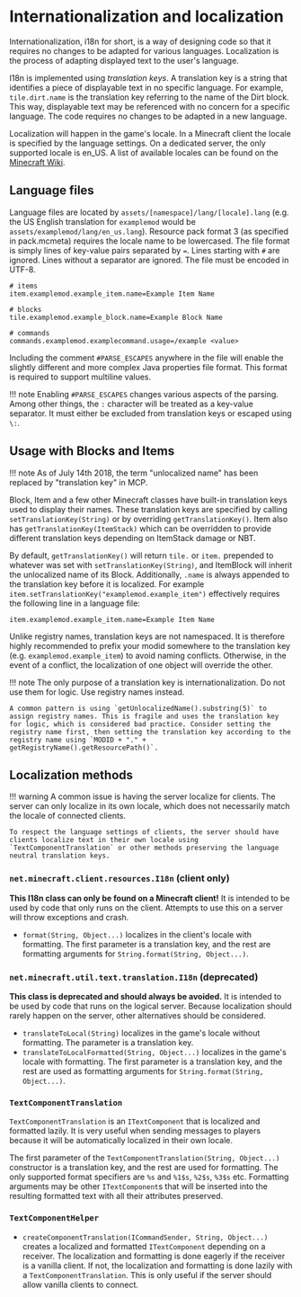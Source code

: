 Internationalization and localization
=====================================

Internationalization, i18n for short, is a way of designing code so that it requires no changes to be adapted for various languages. Localization is the process of adapting displayed text to the user's language.

I18n is implemented using _translation keys_. A translation key is a string that identifies a piece of displayable text in no specific language. For example, `tile.dirt.name` is the translation key referring to the name of the Dirt block. This way, displayable text may be referenced with no concern for a specific language. The code requires no changes to be adapted in a new language.

Localization will happen in the game's locale. In a Minecraft client the locale is specified by the language settings. On a dedicated server, the only supported locale is en_US. A list of available locales can be found on the [Minecraft Wiki](https://minecraft.gamepedia.com/Language#Available_languages).

Language files
--------------

Language files are located by `assets/[namespace]/lang/[locale].lang` (e.g. the US English translation for `examplemod` would be `assets/examplemod/lang/en_us.lang`). Resource pack format 3 (as specified in pack.mcmeta) requires the locale name to be lowercased. The file format is simply lines of key-value pairs separated by `=`. Lines starting with `#` are ignored. Lines without a separator are ignored. The file must be encoded in UTF-8.

```properties
# items
item.examplemod.example_item.name=Example Item Name

# blocks
tile.examplemod.example_block.name=Example Block Name

# commands
commands.examplemod.examplecommand.usage=/example <value>
```

Including the comment `#PARSE_ESCAPES` anywhere in the file will enable the slightly different and more complex Java properties file format. This format is required to support multiline values.

!!! note
    Enabling `#PARSE_ESCAPES` changes various aspects of the parsing. Among other things, the `:` character will be treated as a key-value separator. It must either be excluded from translation keys or escaped using `\:`.

Usage with Blocks and Items
---------------------------

!!! note
    As of July 14th 2018, the term "unlocalized name" has been replaced by "translation key" in MCP.

Block, Item and a few other Minecraft classes have built-in translation keys used to display their names. These translation keys are specified by calling `setTranslationKey(String)` or by overriding `getTranslationKey()`. Item also has `getTranslationKey(ItemStack)` which can be overridden to provide different translation keys depending on ItemStack damage or NBT.

By default, `getTranslationKey()` will return `tile.` or `item.` prepended to whatever was set with `setTranslationKey(String)`, and ItemBlock will inherit the unlocalized name of its Block. Additionally, `.name` is always appended to the translation key before it is localized. For example `item.setTranslationKey("examplemod.example_item")` effectively requires the following line in a language file:

```properties
item.examplemod.example_item.name=Example Item Name
```

Unlike registry names, translation keys are not namespaced. It is therefore highly recommended to prefix your modid somewhere to the translation key (e.g. `examplemod.example_item`) to avoid naming conflicts. Otherwise, in the event of a conflict, the localization of one object will override the other.

!!! note
    The only purpose of a translation key is internationalization. Do not use them for logic. Use registry names instead.

    A common pattern is using `getUnlocalizedName().substring(5)` to assign registry names. This is fragile and uses the translation key for logic, which is considered bad practice. Consider setting the registry name first, then setting the translation key according to the registry name using `MODID + "." + getRegistryName().getResourcePath()`.

Localization methods
--------------------

!!! warning
    A common issue is having the server localize for clients. The server can only localize in its own locale, which does not necessarily match the locale of connected clients.
    
    To respect the language settings of clients, the server should have clients localize text in their own locale using `TextComponentTranslation` or other methods preserving the language neutral translation keys.

### `net.minecraft.client.resources.I18n` (client only)

**This I18n class can only be found on a Minecraft client!** It is intended to be used by code that only runs on the client. Attempts to use this on a server will throw exceptions and crash.

- `format(String, Object...)` localizes in the client's locale with formatting. The first parameter is a translation key, and the rest are formatting arguments for `String.format(String, Object...)`.

### `net.minecraft.util.text.translation.I18n` (deprecated)

**This class is deprecated and should always be avoided.** It is intended to be used by code that runs on the logical server. Because localization should rarely happen on the server, other alternatives should be considered.

- `translateToLocal(String)` localizes in the game's locale without formatting. The parameter is a translation key.
- `translateToLocalFormatted(String, Object...)` localizes in the game's locale with formatting. The first parameter is a translation key, and the rest are used as formatting arguments for `String.format(String, Object...)`.

### `TextComponentTranslation`

`TextComponentTranslation` is an `ITextComponent` that is localized and formatted lazily. It is very useful when sending messages to players because it will be automatically localized in their own locale.

The first parameter of the `TextComponentTranslation(String, Object...)` constructor is a translation key, and the rest are used for formatting. The only supported format specifiers are `%s` and `%1$s`, `%2$s`, `%3$s` etc. Formatting arguments may be other `ITextComponent`s that will be inserted into the resulting formatted text with all their attributes preserved.

### `TextComponentHelper`

- `createComponentTranslation(ICommandSender, String, Object...)` creates a localized and formatted `ITextComponent` depending on a receiver. The localization and formatting is done eagerly if the receiver is a vanilla client. If not, the localization and formatting is done lazily with a `TextComponentTranslation`. This is only useful if the server should allow vanilla clients to connect.
